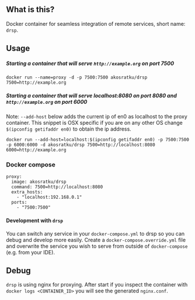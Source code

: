 ## What is this?

Docker container for seamless integration of remote services, short name: `drsp`.

## Usage

##### Starting a container that will serve `http://example.org` on port 7500

`docker run --name=proxy -d -p 7500:7500 akosratku/drsp 7500=http://example.org`


##### Starting a container that will serve localhost:8080 on port 8080 and `http://example.org` on port 6000

Note: `--add-host` below adds the current ip of en0 as localhost to the proxy container. This snippet is OSX specific if you are on any other OS change `$(ipconfig getifaddr en0)` to obtain the ip address.

`docker run --add-host=localhost:$(ipconfig getifaddr en0) -p 7500:7500 -p 6000:6000 -d akosratku/drsp 7500=http://localhost:8080 6000=http://example.org`


### Docker compose

```
proxy:
  image: akosratku/drsp
  command: 7500=http://localhost:8080
  extra_hosts:
    - "localhost:192.168.0.1"
  ports:
    - "7500:7500"
```

#### Development with `drsp`

You can switch any service in your `docker-compose.yml` to drsp so you can debug and develop more easily. Create a `docker-compose.override.yml` file and overwrite the service you wish to serve from outside of `docker-compose` (e.g. from your IDE).

## Debug

`drsp` is using nginx for proxying. After start if you inspect the container with `docker logs <CONTAINER_ID>` you will see the generated `nginx.conf`.
